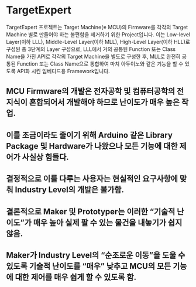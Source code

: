 # TargetExpert

TargetExpert 프로젝트는 Target Machine(※ MCU)의 Firmware를 각각의 Target Machine 별로 만들어야 하는 불편함을
제거하기 위한 Project입니다.
이는 Low-level Layer(이하 LLL), Middle-Level Layer(이하 MLL), High-Level Layer(이하 HLL)로 구성된 총 3단계의
Layer 구성으로, LLL에서 거의 공통된 Function 또는 Class Name을 가진 API로 각각의 Target Machine을 별도로
구성한 후, MLL로 완전히 공통된 Function 또는 Class Name으로 통합하여 마치 아두이노와 같은 기능을
할 수 있도록 API화 시킨 임베디드용 Framework입니다.

## MCU Firmware의 개발은 전자공학 및 컴퓨터공학의 전 지식이 혼합되어서 개발해야 하므로 난이도가 매우 높은 작업.
## 이를 조금이라도 줄이기 위해 Arduino 같은 Library Package 및 Hardware가 나왔으나 모든 기능에 대한 제어가 사실상 힘들다.
## 결정적으로 이를 다루는 사용자는 현실적인 요구사항에 맞춰 Industry Level의 개발은 불가함.
## 결론적으로 Maker 및 Prototyper는 이러한 “기술적 난이도”가 매우 높아 실제 팔 수 있는 물건을 내놓기가 쉽지 않음.
## Maker가 Industry Level의 “순조로운 이동”을 도울 수 있도록 기술적 난이도를 “매우” 낮추고 MCU의 모든 기능에 대한 제어를 매우 쉽게 할 수 있도록 함.
